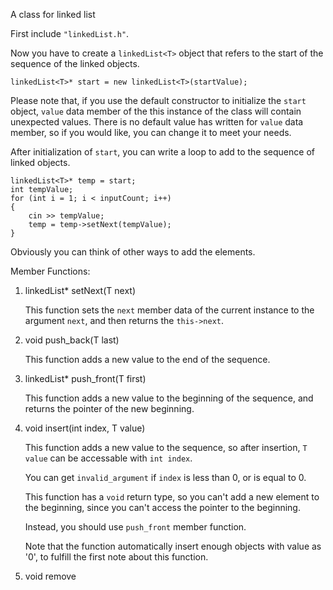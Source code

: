 A class for linked list

First include `"linkedList.h"`.

Now you have to create a `linkedList<T>` object that refers to the start of the sequence of the linked objects.
```
linkedList<T>* start = new linkedList<T>(startValue);
```

Please note that, if you use the default constructor to initialize the `start` object, `value` data member of the this instance of the class will contain unexpected values.
There is no default value has written for `value` data member, so if you would like, you can change it to meet your needs.

After initialization of `start`, you can write a loop to add to the sequence of linked objects.
```
linkedList<T>* temp = start;
int tempValue;
for (int i = 1; i < inputCount; i++)
{
    cin >> tempValue;
    temp = temp->setNext(tempValue);
}
```
Obviously you can think of other ways to add the elements.


Member Functions:
1. linkedList* setNext(T next)

    This function sets the `next` member data of the current instance to the argument `next`, and then returns the `this->next`.

2. void push_back(T last)

    This function adds a new value to the end of the sequence.

3. linkedList* push_front(T first)

    This function adds a new value to the beginning of the sequence, and returns the pointer of the new beginning.

4. void insert(int index, T value)

    This function adds a new value to the sequence, so after insertion, `T value` can be accessable with `int index`.

    You can get `invalid_argument` if `index` is less than 0, or is equal to 0.

    This function has a `void` return type, so you can't add a new element to the beginning, since you can't access the pointer to the beginning.

    Instead, you should use `push_front` member function.

    Note that the function automatically insert enough objects with value as '0', to fulfill the first note about this function.

5. void remove